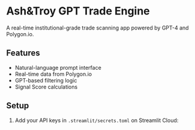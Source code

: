 # Ash&Troy GPT Trade Engine

A real-time institutional-grade trade scanning app powered by GPT-4 and Polygon.io.

## Features
- Natural-language prompt interface
- Real-time data from Polygon.io
- GPT-based filtering logic
- Signal Score calculations

## Setup
1. Add your API keys in `.streamlit/secrets.toml` on Streamlit Cloud:
